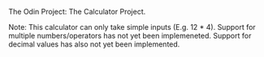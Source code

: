 The Odin Project: The Calculator Project.

Note: This calculator can only take simple inputs (E.g. 12 * 4). Support for multiple numbers/operators has not yet been implemeneted. Support for decimal values has also not yet been implemented.
